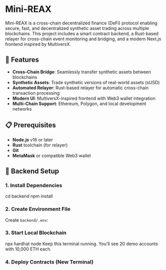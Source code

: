 # Mini-REAX

Mini-REAX is a cross-chain decentralized finance (DeFi) protocol enabling secure, fast, and decentralized synthetic asset trading across multiple blockchains. This project includes a smart contract backend, a Rust-based relayer for cross-chain event monitoring and bridging, and a modern Next.js frontend inspired by MultiversX.


## 🚀 Features

- **Cross-Chain Bridge**: Seamlessly transfer synthetic assets between blockchains
- **Synthetic Assets**: Trade synthetic versions of real-world assets (sUSD)
- **Automated Relayer**: Rust-based relayer for automatic cross-chain transaction processing
- **Modern UI**: MultiversX-inspired frontend with Web3 wallet integration
- **Multi-Chain Support**: Ethereum, Polygon, and local development networks

## 📋 Prerequisites

- **Node.js** v16 or later
- **Rust** toolchain (for relayer)
- **Git**
- **MetaMask** or compatible Web3 wallet

## 🔧 Backend Setup

### 1. Install Dependencies
cd backend
npm install


### 2. Create Environment File
Create `backend/.env`:


### 3. Start Local Blockchain
npx hardhat node
Keep this terminal running. You'll see 20 demo accounts with 10,000 ETH each.

### 4. Deploy Contracts (New Terminal)